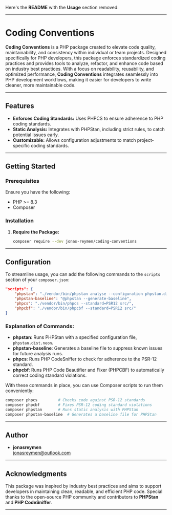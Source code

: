 Here's the **README** with the **Usage** section removed:

---

# Coding Conventions

**Coding Conventions** is a PHP package created to elevate code quality, maintainability, and consistency within individual or team projects. Designed specifically for PHP developers, this package enforces standardized coding practices and provides tools to analyze, refactor, and enhance code based on industry best practices. With a focus on readability, reusability, and optimized performance, **Coding Conventions** integrates seamlessly into PHP development workflows, making it easier for developers to write cleaner, more maintainable code.

---

## Features

- **Enforces Coding Standards:** Uses PHPCS to ensure adherence to PHP coding standards.
- **Static Analysis:** Integrates with PHPStan, including strict rules, to catch potential issues early.
- **Customizable:** Allows configuration adjustments to match project-specific coding standards.

---

## Getting Started

### Prerequisites

Ensure you have the following:
- PHP >= 8.3
- Composer

### Installation

1. **Require the Package:**

   ```bash
   composer require --dev jonas-reymen/coding-conventions
   ```

---

## Configuration

To streamline usage, you can add the following commands to the `scripts` section of your `composer.json`:

```json
"scripts": {
    "phpstan": "./vendor/bin/phpstan analyse --configuration phpstan.dist.neon",
    "phpstan-baseline": "@phpstan --generate-baseline",
    "phpcs": "./vendor/bin/phpcs --standard=PSR12 src/",
    "phpcbf": "./vendor/bin/phpcbf --standard=PSR12 src/"
}
```

### Explanation of Commands:
- **phpstan**: Runs PHPStan with a specified configuration file, `phpstan.dist.neon`.
- **phpstan-baseline**: Generates a baseline file to suppress known issues for future analysis runs.
- **phpcs**: Runs PHP CodeSniffer to check for adherence to the PSR-12 standard.
- **phpcbf**: Runs PHP Code Beautifier and Fixer (PHPCBF) to automatically correct coding standard violations.

With these commands in place, you can use Composer scripts to run them conveniently:

```bash
composer phpcs         # Checks code against PSR-12 standards
composer phpcbf        # Fixes PSR-12 coding standard violations
composer phpstan       # Runs static analysis with PHPStan
composer phpstan-baseline  # Generates a baseline file for PHPStan
```

---

## Author

- **jonasreymen**  
  [jonasreymen@outlook.com](mailto:jonasreymen@outlook.com)

---

## Acknowledgments

This package was inspired by industry best practices and aims to support developers in maintaining clean, readable, and efficient PHP code. Special thanks to the open-source PHP community and contributors to **PHPStan** and **PHP CodeSniffer**.

--- 